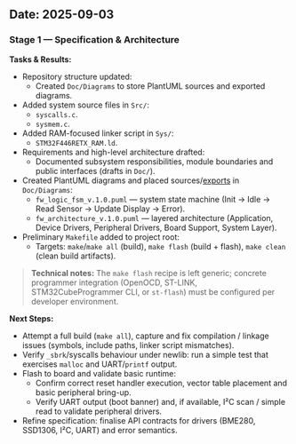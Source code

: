 ## Date: 2025-09-03

### Stage 1 — Specification & Architecture

**Tasks & Results:**

* Repository structure updated:
  * Created `Doc/Diagrams` to store PlantUML sources and exported diagrams.
* Added system source files in `Src/`:
  * `syscalls.c`.
  * `sysmem.c`.
* Added RAM-focused linker script in `Sys/`:
  * `STM32F446RETX_RAM.ld`.
* Requirements and high-level architecture drafted:
  * Documented subsystem responsibilities, module boundaries and public interfaces (drafts in `Doc/`).
* Created PlantUML diagrams and placed sources/[exports](https://www.planttext.com) in `Doc/Diagrams`:
  * `fw_logic_fsm_v.1.0.puml` — system state machine (Init → Idle → Read Sensor → Update Display → Error).
  * `fw_architecture_v.1.0.puml` — layered architecture (Application, Device Drivers, Peripheral Drivers, Board Support, System Layer).
* Preliminary `Makefile` added to project root:
  * Targets: `make`/`make all` (build), `make flash` (build + flash), `make clean` (clean build artifacts).

> **Technical notes:** The `make flash` recipe is left generic; concrete programmer integration (OpenOCD, ST-LINK, STM32CubeProgrammer CLI, or `st-flash`) must be configured per developer environment.

**Next Steps:**

* Attempt a full build (`make all`), capture and fix compilation / linkage issues (symbols, include paths, linker script mismatches).
* Verify `_sbrk`/syscalls behaviour under newlib: run a simple test that exercises `malloc` and UART/`printf` output.
* Flash to board and validate basic runtime:
  * Confirm correct reset handler execution, vector table placement and basic peripheral bring-up.
  * Verify UART output (boot banner) and, if available, I²C scan / simple read to validate peripheral drivers.
* Refine specification: finalise API contracts for drivers (BME280, SSD1306, I²C, UART) and error semantics.
